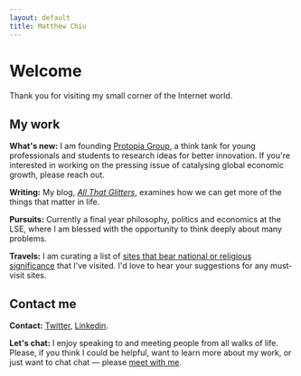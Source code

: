 ```yaml
---
layout: default
title: Matthew Chiu
---
```

# Welcome
Thank you for visiting my small corner of the Internet world.

## My work
**What's new:** I am founding [Protopia Group](https://protopiagroup.org/), a think tank for young professionals and students to research ideas for better innovation. If you're interested in working on the pressing issue of catalysing global economic growth, please reach out.

**Writing:** My blog, [*All That Glitters*](https://matthewlhchiu.substack.com/), examines how we can get more of the things that matter in life.

**Pursuits:** Currently a final year philosophy, politics and economics at the LSE, where I am blessed with the opportunity to think deeply about many problems.

**Travels:** I am curating a list of [sites that bear national or religious significance](https://matthewlhchiu.notion.site/e16f9eea60a5443aa51f9dd3c3f3d66f?v=369640820d83470a9519e42698ae52a1) that I've visited. I'd love to hear your suggestions for any must-visit sites.

## Contact me
**Contact:** [Twitter](https://twitter.com/matthewlhchiu), [Linkedin](https://linkedin.com/in/matthewlhchiu).

**Let's chat:** I enjoy speaking to and meeting people from all walks of life. Please, if you think I could be helpful, want to learn more about my work, or just want to chat chat — please [meet with me](https://calendly.com/matthewlhchiu/meetup).